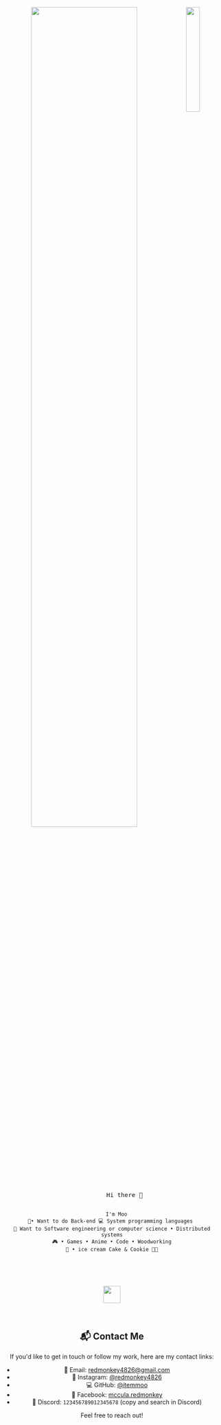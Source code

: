<div align="center">
<img src="https://i.pinimg.com/736x/2d/e7/8f/2de78f5953e74c98aeedb068c4d6a39b.jpg" width="25%" align="right" />
<img src="https://readme-typing-svg.demolab.com?font=Inconsolata&weight=500&size=50&duration=4000&pause=300&color=A7A459&center=true&vCenter=true&multiline=true&repeat=false&random=false&width=1300&height=140&lines=Hello+hello;I'm+Ing%2C+a+tech+goblin+and+magical+girl+wannabe+%E2%9C%A9" width="70%" />
<br><br>
<pre>
       Hi there 👋

       
       I'm Moo
    💼• Want to do Back-end 💻 System programming languages 
    📖 Want to Software engineering or computer science • Distributed systems
    🎮 • Games • Anime • Code • Woodworking
    🐰 • ice cream Cake & Cookie 🐤🐥
</pre>
<br><br>
<img src="https://raw.githubusercontent.com/innng/innng/master/assets/kyubey.gif" height="40" />
<br><br><br>
    
## 📬 Contact Me

If you'd like to get in touch or follow my work, here are my contact links:

- 📧 Email: [redmonkey4826@gmail.com](mailto:redmonkey4826@gmail.com)
- 📸 Instagram: [@redmonkey4826](https://www.instagram.com/redmonkey4826)
- 💻 GitHub: [@itemmoo](https://github.com/itemmoo)
- 📘 Facebook: [mccula.redmonkey](https://www.facebook.com/mccula.redmonkey)
- 💬 Discord: `123456789012345678` (copy and search in Discord)

Feel free to reach out!
</div>
